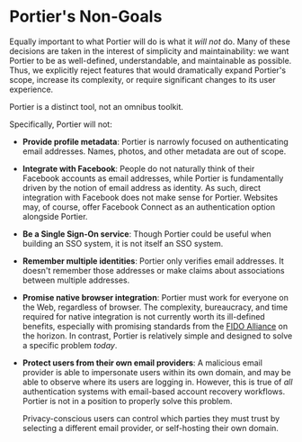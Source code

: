 # Portier's Non-Goals

Equally important to what Portier will do is what it _will not_ do. Many of these decisions are taken in the interest of simplicity and maintainability: we want Portier to be as well-defined, understandable, and maintainable as possible. Thus, we explicitly reject features that would dramatically expand Portier's scope, increase its complexity, or require significant changes to its user experience.

Portier is a distinct tool, not an omnibus toolkit.

Specifically, Portier will not:

*   __Provide profile metadata__: Portier is narrowly focused on authenticating email addresses. Names, photos, and other metadata are out of scope.

*   __Integrate with Facebook__: People do not naturally think of their Facebook accounts as email addresses, while Portier is fundamentally driven by the notion of email address as identity. As such, direct integration with Facebook does not make sense for Portier. Websites may, of course, offer Facebook Connect as an authentication option alongside Portier.

*   __Be a Single Sign-On service__: Though Portier could be useful when building an SSO system, it is not itself an SSO system.

*   __Remember multiple identities__: Portier only verifies email addresses. It doesn't remember those addresses or make claims about associations between multiple addresses.

*   __Promise native browser integration__: Portier must work for everyone on the Web, regardless of browser. The complexity, bureaucracy, and time required for native integration is not currently worth its ill-defined benefits, especially with promising standards from the [FIDO Alliance](https://fidoalliance.org/) on the horizon. In contrast, Portier is relatively simple and designed to solve a specific problem _today_.

*   __Protect users from their own email providers__: A malicious email provider is able to impersonate users within its own domain, and may be able to observe where its users are logging in. However, this is true of _all_ authentication systems with email-based account recovery workflows. Portier is not in a position to properly solve this problem.

    Privacy-conscious users can control which parties they must trust by selecting a different email provider, or self-hosting their own domain.
